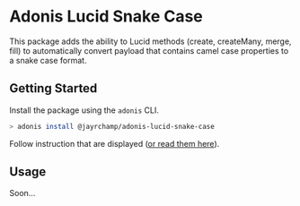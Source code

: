 # Adonis Lucid Snake Case 

This package adds the ability to Lucid methods (create, createMany, merge, fill) to automatically convert payload that contains camel case properties to a snake case format.

## Getting Started

Install the package using the `adonis` CLI.

```bash
> adonis install @jayrchamp/adonis-lucid-snake-case
```

Follow instruction that are displayed ([or read them here](https://github.com/jayrchamp/adonis-lucid-snake-case/blob/master/instructions.md)).

## Usage

Soon...